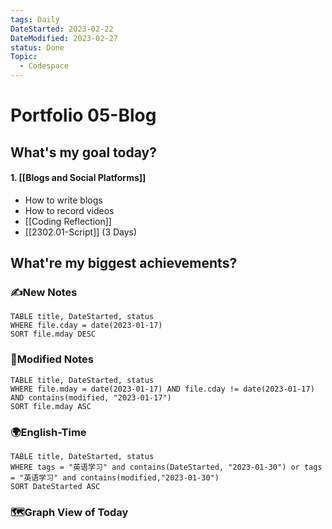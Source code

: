 ```yaml
---
tags: Daily
DateStarted: 2023-02-22
DateModified: 2023-02-27
status: Done
Topic:
  - Codespace
---
```


# Portfolio 05-Blog

## What's my goal today?

#### 1. [[Blogs and Social Platforms]]

- How to write blogs
- How to record videos
- [[Coding Reflection]]
- [[2302.01-Script]] (3 Days)

## What're my biggest achievements?

### ✍️New Notes

```dataview
TABLE title, DateStarted, status
WHERE file.cday = date(2023-01-17)
SORT file.mday DESC
```

### 📝Modified Notes

```dataview
TABLE title, DateStarted, status
WHERE file.mday = date(2023-01-17) AND file.cday != date(2023-01-17) AND contains(modified, "2023-01-17")
SORT file.mday ASC
```

### 🌍English-Time

```dataview
TABLE title, DateStarted, status
WHERE tags = "英语学习" and contains(DateStarted, "2023-01-30") or tags = "英语学习" and contains(modified,"2023-01-30")
SORT DateStarted ASC
```

### 🗺️Graph View of Today
